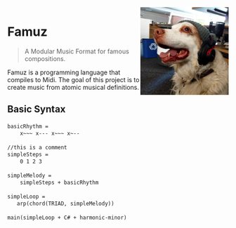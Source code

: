 <img src="./famous.png" height="200"  align="right">

# Famuz

> A Modular Music Format for famous compositions.

Famuz is a programming language that compiles to Midi. The goal of this project is to create music from atomic musical definitions.

## Basic Syntax

```
basicRhythm =
    x~~~ x--- x~~~ x~--

//this is a comment
simpleSteps =
    0 1 2 3

simpleMelody =
    simpleSteps + basicRhythm

simpleLoop =
   arp(chord(TRIAD, simpleMelody))

main(simpleLoop + C# + harmonic-minor)
```
